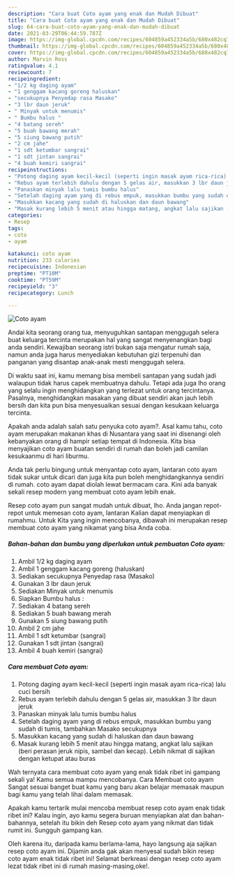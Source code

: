 ```yaml
---
description: "Cara buat Coto ayam yang enak dan Mudah Dibuat"
title: "Cara buat Coto ayam yang enak dan Mudah Dibuat"
slug: 64-cara-buat-coto-ayam-yang-enak-dan-mudah-dibuat
date: 2021-03-29T06:44:59.787Z
image: https://img-global.cpcdn.com/recipes/604859a452334a5b/680x482cq70/coto-ayam-foto-resep-utama.jpg
thumbnail: https://img-global.cpcdn.com/recipes/604859a452334a5b/680x482cq70/coto-ayam-foto-resep-utama.jpg
cover: https://img-global.cpcdn.com/recipes/604859a452334a5b/680x482cq70/coto-ayam-foto-resep-utama.jpg
author: Marvin Ross
ratingvalue: 4.1
reviewcount: 7
recipeingredient:
- "1/2 kg daging ayam"
- "1 genggam kacang goreng haluskan"
- "secukupnya Penyedap rasa Masako"
- "3 lbr daun jeruk"
- " Minyak untuk menumis"
- " Bumbu halus "
- "4 batang sereh"
- "5 buah bawang merah"
- "5 siung bawang putih"
- "2 cm jahe"
- "1 sdt ketumbar sangrai"
- "1 sdt jintan sangrai"
- "4 buah kemiri sangrai"
recipeinstructions:
- "Potong daging ayam kecil-kecil (seperti ingin masak ayam rica-rica) lalu cuci bersih"
- "Rebus ayam terlebih dahulu dengan 5 gelas air, masukkan 3 lbr daun jeruk"
- "Panaskan minyak lalu tumis bumbu halus"
- "Setelah daging ayam yang di rebus empuk, masukkan bumbu yang sudah di tumis, tambahkan Masako secukupnya"
- "Masukkan kacang yang sudah di haluskan dan daun bawang"
- "Masak kurang lebih 5 menit atau hingga matang, angkat lalu sajikan (beri perasan jeruk nipis, sambel dan kecap). Lebih nikmat di sajikan dengan ketupat atau buras"
categories:
- Resep
tags:
- coto
- ayam

katakunci: coto ayam 
nutrition: 233 calories
recipecuisine: Indonesian
preptime: "PT10M"
cooktime: "PT59M"
recipeyield: "3"
recipecategory: Lunch

---
```



![Coto ayam](https://img-global.cpcdn.com/recipes/604859a452334a5b/680x482cq70/coto-ayam-foto-resep-utama.jpg)

Andai kita seorang orang tua, menyuguhkan santapan menggugah selera buat keluarga tercinta merupakan hal yang sangat menyenangkan bagi anda sendiri. Kewajiban seorang istri bukan saja mengatur rumah saja, namun anda juga harus menyediakan kebutuhan gizi terpenuhi dan panganan yang disantap anak-anak mesti menggugah selera.

Di waktu  saat ini, kamu memang bisa membeli santapan yang sudah jadi walaupun tidak harus capek membuatnya dahulu. Tetapi ada juga lho orang yang selalu ingin menghidangkan yang terlezat untuk orang tercintanya. Pasalnya, menghidangkan masakan yang dibuat sendiri akan jauh lebih bersih dan kita pun bisa menyesuaikan sesuai dengan kesukaan keluarga tercinta. 



Apakah anda adalah salah satu penyuka coto ayam?. Asal kamu tahu, coto ayam merupakan makanan khas di Nusantara yang saat ini disenangi oleh kebanyakan orang di hampir setiap tempat di Indonesia. Kita bisa menyajikan coto ayam buatan sendiri di rumah dan boleh jadi camilan kesukaanmu di hari liburmu.

Anda tak perlu bingung untuk menyantap coto ayam, lantaran coto ayam tidak sukar untuk dicari dan juga kita pun boleh menghidangkannya sendiri di rumah. coto ayam dapat diolah lewat bermacam cara. Kini ada banyak sekali resep modern yang membuat coto ayam lebih enak.

Resep coto ayam pun sangat mudah untuk dibuat, lho. Anda jangan repot-repot untuk memesan coto ayam, lantaran Kalian dapat menyiapkan di rumahmu. Untuk Kita yang ingin mencobanya, dibawah ini merupakan resep membuat coto ayam yang nikamat yang bisa Anda coba.

<!--inarticleads1-->

##### Bahan-bahan dan bumbu yang diperlukan untuk pembuatan Coto ayam:

1. Ambil 1/2 kg daging ayam
1. Ambil 1 genggam kacang goreng (haluskan)
1. Sediakan secukupnya Penyedap rasa (Masako)
1. Gunakan 3 lbr daun jeruk
1. Sediakan  Minyak untuk menumis
1. Siapkan  Bumbu halus :
1. Sediakan 4 batang sereh
1. Sediakan 5 buah bawang merah
1. Gunakan 5 siung bawang putih
1. Ambil 2 cm jahe
1. Ambil 1 sdt ketumbar (sangrai)
1. Gunakan 1 sdt jintan (sangrai)
1. Ambil 4 buah kemiri (sangrai)




<!--inarticleads2-->

##### Cara membuat Coto ayam:

1. Potong daging ayam kecil-kecil (seperti ingin masak ayam rica-rica) lalu cuci bersih
1. Rebus ayam terlebih dahulu dengan 5 gelas air, masukkan 3 lbr daun jeruk
1. Panaskan minyak lalu tumis bumbu halus
1. Setelah daging ayam yang di rebus empuk, masukkan bumbu yang sudah di tumis, tambahkan Masako secukupnya
1. Masukkan kacang yang sudah di haluskan dan daun bawang
1. Masak kurang lebih 5 menit atau hingga matang, angkat lalu sajikan (beri perasan jeruk nipis, sambel dan kecap). Lebih nikmat di sajikan dengan ketupat atau buras




Wah ternyata cara membuat coto ayam yang enak tidak ribet ini gampang sekali ya! Kamu semua mampu mencobanya. Cara Membuat coto ayam Sangat sesuai banget buat kamu yang baru akan belajar memasak maupun bagi kamu yang telah lihai dalam memasak.

Apakah kamu tertarik mulai mencoba membuat resep coto ayam enak tidak ribet ini? Kalau ingin, ayo kamu segera buruan menyiapkan alat dan bahan-bahannya, setelah itu bikin deh Resep coto ayam yang nikmat dan tidak rumit ini. Sungguh gampang kan. 

Oleh karena itu, daripada kamu berlama-lama, hayo langsung aja sajikan resep coto ayam ini. Dijamin anda gak akan menyesal sudah bikin resep coto ayam enak tidak ribet ini! Selamat berkreasi dengan resep coto ayam lezat tidak ribet ini di rumah masing-masing,oke!.

